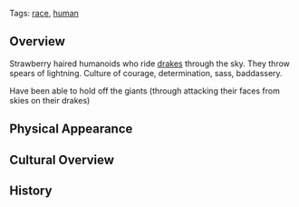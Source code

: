 Tags: [race](Races), [human](Humans)

## Overview

Strawberry haired humanoids who ride [drakes](Drakes) through the sky. They throw spears of lightning. Culture of courage, determination, sass, baddassery.

Have been able to hold off the giants (through attacking their faces from skies on their drakes)

## Physical Appearance



## Cultural Overview



## History



